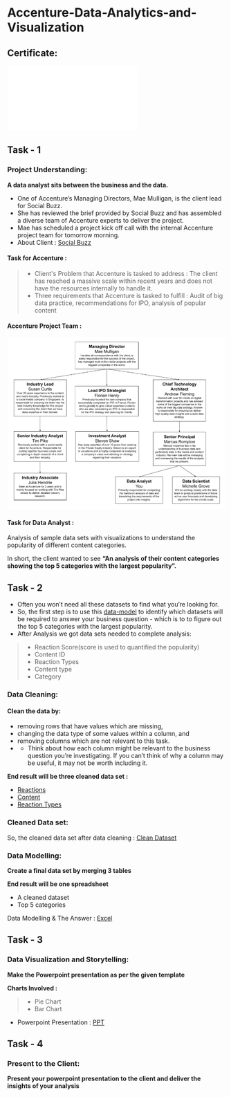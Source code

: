# Accenture-Data-Analytics-and-Visualization
## Certificate:
![Certificate](Certificate.pdf)

## Task - 1
### Project Understanding:
**A data analyst sits between the business and the data.**

 - One of Accenture’s Managing Directors, Mae Mulligan, is the client lead for Social Buzz.
 - She has reviewed the brief provided by Social Buzz and has assembled a diverse team of Accenture experts to deliver the project.
 - Mae has scheduled a project kick off call with the internal Accenture project team for tomorrow morning.
 - About Client : [Social Buzz](https://github.com/rsturka/Accenture-Data-Analytics-and-Visualization/blob/main/Description/Data_Analytics%20Client%20Brief.pdf)

#### Task for Accenture : 

 >- Client's Problem that Accenture is tasked to address : The client has reached a massive scale within recent years and does not have the resources internally to handle it.
 >- Three requirements that Accenture is tasked to fulfill : Audit of big data practice, recommendations for IPO, analysis of popular content
 
 #### Accenture Project Team :
 <img src = "Description/Project Team.png">
 
 #### Task for Data Analyst :
Analysis of sample data sets with visualizations to understand the popularity of different content categories.

In short, the client wanted to see **“An analysis of their content categories showing the top 5 categories with the largest popularity”.** 

## Task - 2
 - Often you won’t need all these datasets to find what you’re looking for.
 - So, the first step is to use this [data-model](https://github.com/rsturka/Accenture-Data-Analytics-and-Visualization/blob/main/Description/Data%20model.pdf) to identify which datasets will be required to answer your business question - which is to to figure out the top 5 categories with the largest popularity.
 - After Analysis we got data sets needed to complete analysis:
 >- Reaction Score(score is used to quantified the popularity)
 >- Content ID
 >- Reaction Types
 >- Content type
 >- Category
 
### Data Cleaning:
#### Clean the data by:
 - removing rows that have values which are missing,
 - changing the data type of some values within a column, and
 - removing columns which are not relevant to this task.
 - - Think about how each column might be relevant to the business question you’re investigating. If you can’t think of why a column may be useful, it may not be worth including it.

**End result will be three cleaned data set :**
 - [Reactions](https://github.com/rsturka/Accenture-Data-Analytics-and-Visualization/blob/main/DataSets/Reactions.csv)
 - [Content](https://github.com/rsturka/Accenture-Data-Analytics-and-Visualization/blob/main/DataSets/Content.csv)
 - [Reaction Types](https://github.com/rsturka/Accenture-Data-Analytics-and-Visualization/blob/main/DataSets/ReactionTypes.csv)


 ### Cleaned Data set:
 So, the cleaned data set after data cleaning : [Clean Dataset](https://github.com/rsturka/Accenture-Data-Analytics-and-Visualization/blob/main/Clean%20Dataset.xlsx)
 
### Data Modelling:

**Create a final data set by merging 3 tables**

**End result will be one spreadsheet**
 - A cleaned dataset
 - Top 5 categories

Data Modelling & The Answer : [Excel](https://github.com/rsturka/Accenture-Data-Analytics-and-Visualization/blob/main/Task%202%20-%20Data%20Modelling.xlsx)
 
 ## Task - 3
 ### Data Visualization and Storytelling:
 **Make the Powerpoint presentation as per the given template**
 
 **Charts Involved :**
  >- Pie Chart
  >- Bar Chart
  
 - Powerpoint Presentation : [PPT](https://github.com/rsturka/Accenture-Data-Analytics-and-Visualization/blob/main/Task%203%20-%20Model%20Presentation.pptx)
 
 ## Task - 4
 ### Present to the Client:
 **Present your powerpoint presentation to the client and deliver the insights of your analysis** 
 
